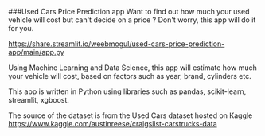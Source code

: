 ###Used Cars Price Prediction app
Want to find out how much your used vehicle will cost but can't decide on a price ? Don't worry, this app will do it for you.

https://share.streamlit.io/weebmogul/used-cars-price-prediction-app/main/app.py

Using Machine Learning and Data Science, this app will estimate how much your vehicle will cost, based on factors such as year, brand, cylinders etc.

This app is written in Python using libraries such as pandas, scikit-learn, streamlit, xgboost.

The source of the dataset is from the Used Cars dataset hosted on Kaggle https://www.kaggle.com/austinreese/craigslist-carstrucks-data
